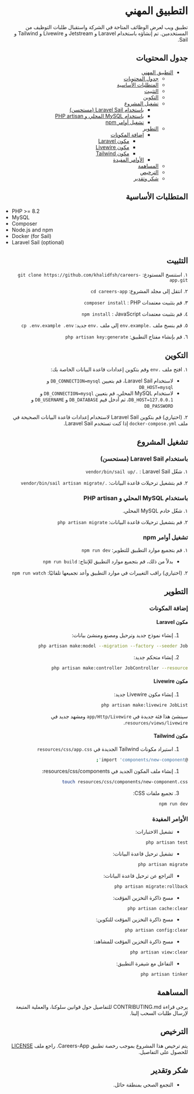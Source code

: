 <div dir="rtl" style="text-align: right;">

# التطبيق المهني

تطبيق ويب لعرض الوظائف المتاحة في الشركة واستقبال طلبات التوظيف من المستخدمين. تم إنشاؤه باستخدام Laravel و Jetstream و Livewire و Tailwind و Sail.

## جدول المحتويات

- [التطبيق المهني](#التطبيق-المهني)
  - [جدول المحتويات](#جدول-المحتويات)
  - [المتطلبات الأساسية](#المتطلبات-الأساسية)
  - [التثبيت](#التثبيت)
  - [التكوين](#التكوين)
  - [تشغيل المشروع](#تشغيل-المشروع)
    - [باستخدام Laravel Sail (مستحسن)](#باستخدام-laravel-sail-مستحسن)
    - [باستخدام MySQL المحلي و PHP artisan](#باستخدام-mysql-المحلي-و-php-artisan)
    - [تشغيل أوامر npm](#تشغيل-أوامر-npm)
  - [التطوير](#التطوير)
    - [إضافة المكونات](#إضافة-المكونات)
      - [مكون Laravel](#مكون-laravel)
      - [مكون Livewire](#مكون-livewire)
      - [مكون Tailwind](#مكون-tailwind)
    - [الأوامر المفيدة](#الأوامر-المفيدة)
  - [المساهمة](#المساهمة)
  - [الترخيص](#الترخيص)
  - [شكر وتقدير](#شكر-وتقدير)

## المتطلبات الأساسية

<div dir="ltr" style="text-align: left;">

- PHP >= 8.2
- MySQL
- Composer
- Node.js and npm
- Docker (for Sail)
- Laravel Sail (optional)

</div>


## التثبيت

١. استنسخ المستودع: `git clone https://github.com/khalidfsh/careers-app.git`

٢. انتقل إلى مجلد المشروع: `cd careers-app`

٣. قم بتثبيت معتمدات PHP &#x202B;: `composer install`

٤. قم بتثبيت معتمدات JavaScript &#x202B;: `npm install`

٥. قم بنسخ ملف `.env.example` إلى ملف `.env` جديد: `cp .env.example .env`

٦. قم بإنشاء مفتاح التطبيق: `php artisan key:generate`

## التكوين

١. افتح ملف `.env` وقم بتكوين إعدادات قاعدة البيانات الخاصة بك:

   - لاستخدام Laravel Sail، قم بتعيين `DB_CONNECTION=mysql` و `DB_HOST=mysql`
   - لاستخدام MySQL المحلي، قم بتعيين `DB_CONNECTION=mysql` و `DB_HOST=127.0.0.1`، ثم أدخل قيم `DB_DATABASE` و `DB_USERNAME` و `DB_PASSWORD`

٢. (اختياري) قم بتكوين Laravel Sail لاستخدام إعدادات قاعدة البيانات الصحيحة في ملف `docker-compose.yml` إذا كنت تستخدم Laravel Sail.

## تشغيل المشروع

### باستخدام Laravel Sail (مستحسن)

١. شغّل Laravel Sail &#x202B;: `./vendor/bin/sail up`

٢. قم بتشغيل ترحيلات قاعدة البيانات: `./vendor/bin/sail artisan migrate`

### باستخدام MySQL المحلي و PHP artisan

١. شغّل خادم MySQL المحلي.

٢. قم بتشغيل ترحيلات قاعدة البيانات: `php artisan migrate`

### تشغيل أوامر npm

١. قم بتجميع موارد التطبيق للتطوير: `npm run dev`

   - بدلاً من ذلك، قم بتجميع موارد التطبيق للإنتاج: `npm run build`

٢. (اختياري) راقب التغييرات في موارد التطبيق وأعد تجميعها تلقائيًا: `npm run watch`

## التطوير

### إضافة المكونات

#### مكون Laravel

1. إنشاء نموذج جديد وترحيل ومصنع ومنشئ بيانات:

```bash
php artisan make:model --migration --factory --seeder Job
```

2. إنشاء متحكم جديد:

```bash
php artisan make:controller JobController --resource
```


#### مكون Livewire

1. إنشاء مكون Livewire جديد:

```bash
php artisan make:livewire JobList
```

سينشئ هذا فئة جديدة في `app/Http/Livewire` ومشهد جديد في `resources/views/livewire`.

#### مكون Tailwind

1. استيراد مكونات Tailwind الجديدة في `resources/css/app.css`

```bash
@import 'components/new-component';
```

1. إنشاء ملف المكون الجديد في resources/css/components:

```bash
touch resources/css/components/new-component.css
```

3. تجميع ملفات CSS:

```bash
npm run dev
```

### الأوامر المفيدة
- تشغيل الاختبارات:

```bash
php artisan test
```

- تشغيل ترحيل قاعدة البيانات:

```bash
php artisan migrate
```

- التراجع عن ترحيل قاعدة البيانات:

```bash
php artisan migrate:rollback
```

- مسح ذاكرة التخزين المؤقت:

```bash
php artisan cache:clear
```

- مسح ذاكرة التخزين المؤقت للتكوين:

```bash
php artisan config:clear
```

- مسح ذاكرة التخزين المؤقت للمشاهد:

```bash
php artisan view:clear
```

- التفاعل مع شيفرة التطبيق:

```bash
php artisan tinker
```



## المساهمة

يرجى قراءة CONTRIBUTING.md للتفاصيل حول قوانين سلوكنا، والعملية المتبعة لإرسال طلبات السحب إلينا.

## الترخيص

يتم ترخيص هذا المشروع بموجب رخصة تطبيق Careers-App. راجع ملف [LICENSE](LICENSE.ar.md) للحصول على التفاصيل.

## شكر وتقدير

- التجمع الصحي بمنطقة حائل.
</div>